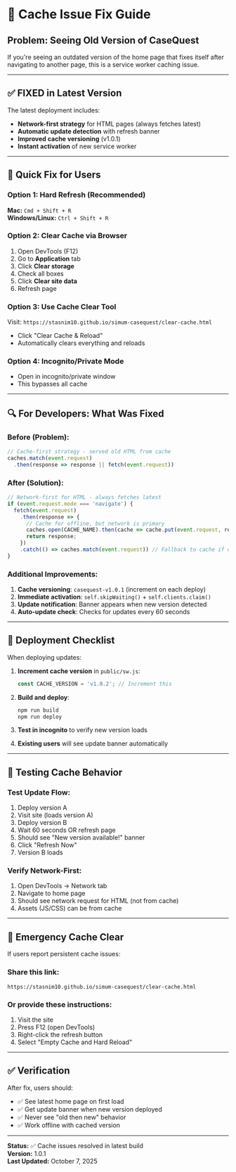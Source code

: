 # 🔧 Cache Issue Fix Guide

## Problem: Seeing Old Version of CaseQuest

If you're seeing an outdated version of the home page that fixes itself after navigating to another page, this is a service worker caching issue.

---

## ✅ **FIXED in Latest Version**

The latest deployment includes:
- **Network-first strategy** for HTML pages (always fetches latest)
- **Automatic update detection** with refresh banner
- **Improved cache versioning** (v1.0.1)
- **Instant activation** of new service worker

---

## 🚀 Quick Fix for Users

### Option 1: Hard Refresh (Recommended)
**Mac:** `Cmd + Shift + R`  
**Windows/Linux:** `Ctrl + Shift + R`

### Option 2: Clear Cache via Browser
1. Open DevTools (F12)
2. Go to **Application** tab
3. Click **Clear storage**
4. Check all boxes
5. Click **Clear site data**
6. Refresh page

### Option 3: Use Cache Clear Tool
Visit: `https://stasnim10.github.io/simum-casequest/clear-cache.html`
- Click "Clear Cache & Reload"
- Automatically clears everything and reloads

### Option 4: Incognito/Private Mode
- Open in incognito/private window
- This bypasses all cache

---

## 🔍 For Developers: What Was Fixed

### Before (Problem):
```javascript
// Cache-first strategy - served old HTML from cache
caches.match(event.request)
  .then(response => response || fetch(event.request))
```

### After (Solution):
```javascript
// Network-first for HTML - always fetches latest
if (event.request.mode === 'navigate') {
  fetch(event.request)
    .then(response => {
      // Cache for offline, but network is primary
      caches.open(CACHE_NAME).then(cache => cache.put(event.request, response.clone()));
      return response;
    })
    .catch(() => caches.match(event.request)) // Fallback to cache if offline
}
```

### Additional Improvements:
1. **Cache versioning**: `casequest-v1.0.1` (increment on each deploy)
2. **Immediate activation**: `self.skipWaiting()` + `self.clients.claim()`
3. **Update notification**: Banner appears when new version detected
4. **Auto-update check**: Checks for updates every 60 seconds

---

## 📝 Deployment Checklist

When deploying updates:

1. **Increment cache version** in `public/sw.js`:
   ```javascript
   const CACHE_VERSION = 'v1.0.2'; // Increment this
   ```

2. **Build and deploy**:
   ```bash
   npm run build
   npm run deploy
   ```

3. **Test in incognito** to verify new version loads

4. **Existing users** will see update banner automatically

---

## 🎯 Testing Cache Behavior

### Test Update Flow:
1. Deploy version A
2. Visit site (loads version A)
3. Deploy version B
4. Wait 60 seconds OR refresh page
5. Should see "New version available!" banner
6. Click "Refresh Now"
7. Version B loads

### Verify Network-First:
1. Open DevTools → Network tab
2. Navigate to home page
3. Should see network request for HTML (not from cache)
4. Assets (JS/CSS) can be from cache

---

## 🚨 Emergency Cache Clear

If users report persistent cache issues:

### Share this link:
`https://stasnim10.github.io/simum-casequest/clear-cache.html`

### Or provide these instructions:
1. Visit the site
2. Press F12 (open DevTools)
3. Right-click the refresh button
4. Select "Empty Cache and Hard Reload"

---

## ✅ Verification

After fix, users should:
- ✅ See latest home page on first load
- ✅ Get update banner when new version deployed
- ✅ Never see "old then new" behavior
- ✅ Work offline with cached version

---

**Status:** ✅ Cache issues resolved in latest build  
**Version:** 1.0.1  
**Last Updated:** October 7, 2025
